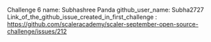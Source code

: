Challenge 6
name: Subhashree Panda
github_user_name: Subha2727
Link_of_the_github_issue_created_in_first_challenge : https://github.com/scaleracademy/scaler-september-open-source-challenge/issues/212
